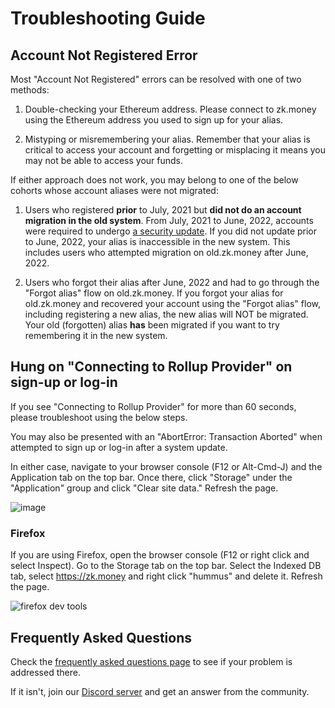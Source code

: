 # Troubleshooting Guide

## Account Not Registered Error

Most "Account Not Registered" errors can be resolved with one of two methods:

1. Double-checking your Ethereum address. Please connect to zk.money using the Ethereum address you used to sign up for your alias.

2. Mistyping or misremembering your alias. Remember that your alias is critical to access your account and forgetting or misplacing it means you may not be able to access your funds.

If either approach does not work, you may belong to one of the below cohorts whose account aliases were not migrated:

1. Users who registered **prior** to July, 2021 but **did not do an account migration in the old system**. From July, 2021 to June, 2022, accounts were required to undergo [a security update](june2021update.md). If you did not update prior to June, 2022, your alias is inaccessible in the new system. This includes users who attempted migration on old.zk.money after June, 2022.

2. Users who forgot their alias after June, 2022 and had to go through the "Forgot alias" flow on old.zk.money. If you forgot your alias for old.zk.money and recovered your account using the "Forgot alias" flow, including registering a new alias, the new alias will NOT be migrated. Your old (forgotten) alias **has** been migrated if you want to try remembering it in the new system.

###

## Hung on "Connecting to Rollup Provider" on sign-up or log-in

If you see "Connecting to Rollup Provider" for more than 60 seconds, please troubleshoot using the below steps.

You may also be presented with an "AbortError: Transaction Aborted" when attempted to sign up or log-in after a system update.

In either case, navigate to your browser console (F12 or Alt-Cmd-J) and the Application tab on the top bar. Once there, click "Storage" under the "Application" group and click "Clear site data." Refresh the page.

![image](https://user-images.githubusercontent.com/15220860/177643292-e39ce717-8a58-4916-ad51-74e10c7685d4.png)

### Firefox

If you are using Firefox, open the browser console (F12 or right click and select Inspect). Go to the Storage tab on the top bar. Select the Indexed DB tab, select https://zk.money and right click "hummus" and delete it. Refresh the page.

![firefox dev tools](https://user-images.githubusercontent.com/18372439/178279060-8c8b6d58-f0ae-4986-9649-390deaa611cb.png)

## Frequently Asked Questions

Check the [frequently asked questions page](/how-aztec-works/faq) to see if your problem is addressed there.

If it isn't, join our [Discord server](https://discord.com/invite/UDtJr9u) and get an answer from the community.
